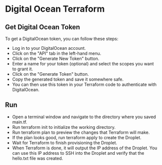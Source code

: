 # Digital Ocean Terraform


## Get Digital Ocean Token

To get a DigitalOcean token, you can follow these steps:

- Log in to your DigitalOcean account.
- Click on the "API" tab in the left-hand menu.
- Click on the "Generate New Token" button.
- Enter a name for your token (optional) and select the scopes you want to grant it.
- Click on the "Generate Token" button.
- Copy the generated token and save it somewhere safe.
- You can then use this token in your Terraform code to authenticate with DigitalOcean.


## Run

- Open a terminal window and navigate to the directory where you saved main.tf.
- Run terraform init to initialize the working directory.
- Run terraform plan to preview the changes that Terraform will make.
- If the plan looks good, run terraform apply to create the Droplet.
- Wait for Terraform to finish provisioning the Droplet.
- When Terraform is done, it will output the IP address of the Droplet. You can use this IP address to SSH into the Droplet and verify that the hello.txt file was created.

